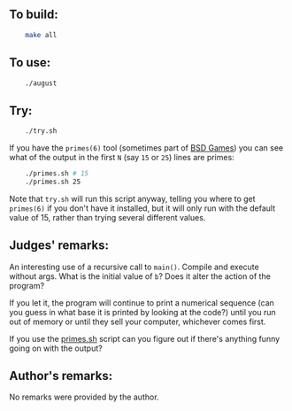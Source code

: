 ## To build:

```sh
    make all
```


## To use:

```sh
    ./august
```


## Try:

```sh
    ./try.sh
```

If you have the `primes(6)` tool (sometimes part of [BSD
Games](https://github.com/vattam/BSDGames)) you can see
what of the output in the first `N` (say `15` or `25`) lines are primes:

```sh
    ./primes.sh # 15
    ./primes.sh 25
```

Note that `try.sh` will run this script anyway, telling you where to get
`primes(6)` if you don't have it installed, but it will only run with the
default value of 15, rather than trying several different values.


## Judges' remarks:

An interesting use of a recursive call to `main()`.  Compile and execute
without args.  What is the initial value of `b`? Does it alter the
action of the program?

If you let it, the program will continue to print a numerical sequence (can you
guess in what base it is printed by looking at the code?) until you run out of
memory or until they sell your computer, whichever comes first.

If you use the [primes.sh](primes.sh) script can you figure out if there's
anything funny going on with the output?


## Author's remarks:

No remarks were provided by the author.


<!--

    Copyright © 1984-2024 by Landon Curt Noll. All Rights Reserved.

    You are free to share and adapt this file under the terms of this license:

	Creative Commons Attribution-ShareAlike 4.0 International (CC BY-SA 4.0)

    For more information, see:

	https://creativecommons.org/licenses/by-sa/4.0/

-->
